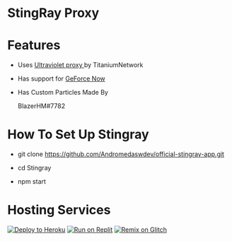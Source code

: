 # StingRay Proxy

# Features

* Uses <a href="https://github.com/Titaniumnetwork/Ultraviolet-Node" />Ultraviolet proxy </a>by TitaniumNetwork

* Has support for <a href="https://play.geforcenow.com/" /> GeForce Now </a>

* Has Custom Particles Made By <p> BlazerHM#7782 </p>

# How To Set Up Stingray

* git clone https://github.com/Andromedaswdev/official-stingray-app.git

* cd Stingray

* npm start

# Hosting Services

 <a target="_blank" href="https://heroku.com/deploy/?template=https://github.com/AndromedaswDev/Stingray"><img alt="Deploy to Heroku" src="https://raw.githubusercontent.com/BinBashBanana/deploy-buttons/master/buttons/remade/heroku.svg"></a>
 <a target="_blank" href="https://replit.com/github/AndromedaswDev/Stingray"><img alt="Run on Replit" src="https://raw.githubusercontent.com/BinBashBanana/deploy-buttons/master/buttons/remade/replit.svg"></a>
 <a target="_blank" href="https://glitch.com/edit/#!/import/github/AndromedaswDev/Stingray"><img alt="Remix on Glitch" src="https://raw.githubusercontent.com/BinBashBanana/deploy-buttons/master/buttons/remade/glitch.svg"></a>
